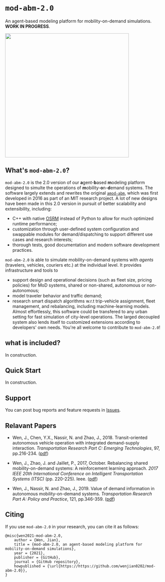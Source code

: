 # `mod-abm-2.0`
An agent-based modeling platform for mobility-on-demand simulations. **WORK IN PROGRESS**.

<img src="https://github.com/wenjian0202/mod-abm-2.0/blob/master/media/demo.gif" width="400">

## What's `mod-abm-2.0`?

`mod-abm-2.0` is the 2.0 version of our **a**gent-**b**ased **m**odeling platform designed to simulte the operations of **m**obility-**o**n-**d**emand systems. The software largely extends and rewrites the original [`amod-abm`](https://github.com/wenjian0202/amod-abm/), which was first developed in 2016 as part of an MIT research project. A lot of new designs have been made in this 2.0 version in pursuit of better scalability and extensibility, including:
- C++ with native [OSRM](https://github.com/Project-OSRM/osrm-backend) instead of Python to allow for much optimized runtime performance;
- customization through user-defined system configuration and swappable modules for demand/dispatching to support different use cases and research interests;
- thorough tests, good documentation and modern software development practices.

`mod-abm-2.0` is able to simulate mobility-on-demand systems with *agents* (travelers, vehicles, couriers etc.) at the individual level. It provides infrastructure and tools to
- support design and operational decisions (such as fleet size, pricing policies) for MoD systems, shared or non-shared, autonomous or non-autonomous;
- model traveler behavior and traffic demand;
- research smart dispatch algorithms w.r.t trip-vehicle assignment, fleet management, and rebalancing, including machine-learning models.
Almost effortlessly, this software could be transfered to any urban setting for fast simulation of city-level operations. The larged decoupled system also lends itself to customized extensions according to developers' own needs. You're all welcome to contribute to `mod-abm-2.0`! 

## what is included?

In construction.

## Quick Start

In construction.

## Support

You can post bug reports and feature requests in [Issues](https://github.com/wenjian0202/mod-abm-2.0/issues).

## Relavant Papers

- Wen, J., Chen, Y.X., Nassir, N. and Zhao, J., 2018. Transit-oriented autonomous vehicle operation with integrated demand-supply interaction. *Transportation Research Part C: Emerging Technologies*, 97, pp.216-234. ([pdf](https://www.researchgate.net/profile/Jinhua_Zhao8/publication/323791652_Rebalancing_shared_mobility-on-demand_systems_A_reinforcement_learning_approach/links/5d46d8ca299bf1995b645644/Rebalancing-shared-mobility-on-demand-systems-A-reinforcement-learning-approach.pdf))

- Wen, J., Zhao, J. and Jaillet, P., 2017, October. Rebalancing shared mobility-on-demand systems: A reinforcement learning approach. *2017 IEEE 20th International Conference on Intelligent Transportation Systems (ITSC)* (pp. 220-225). Ieee. ([pdf](https://www.researchgate.net/profile/Jinhua_Zhao8/publication/323791652_Rebalancing_shared_mobility-on-demand_systems_A_reinforcement_learning_approach/links/5d46d8ca299bf1995b645644/Rebalancing-shared-mobility-on-demand-systems-A-reinforcement-learning-approach.pdf))

- Wen, J., Nassir, N. and Zhao, J., 2019. Value of demand information in autonomous mobility-on-demand systems. *Transportation Research Part A: Policy and Practice*, 121, pp.346-359. ([pdf](https://dusp.mit.edu/sites/dusp.mit.edu/files/attachments/publications/Value_of_Information.pdf))

## Citing

If you use `mod-abm-2.0` in your research, you can cite it as follows:

```
@misc{wen2021-mod-abm-2.0,
    author = {Wen, Jian},
    title = {mod-abm-2.0, an agent-based modeling platform for mobility-on-demand simulations},
    year = {2021},
    publisher = {GitHub},
    journal = {GitHub repository},
    howpublished = {\url{https://https://github.com/wenjian0202/mod-abm-2.0}},
}
```

